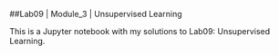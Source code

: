 ##Lab09 | Module_3 | Unsupervised Learning

This is a Jupyter notebook with my solutions to Lab09: Unsupervised Learning.